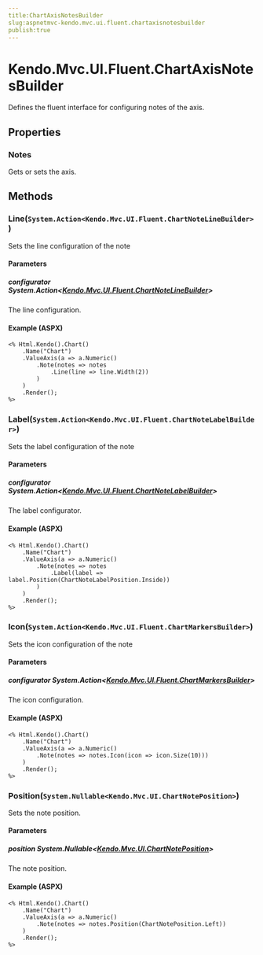 ```yaml
---
title:ChartAxisNotesBuilder
slug:aspnetmvc-kendo.mvc.ui.fluent.chartaxisnotesbuilder
publish:true
---
```


# Kendo.Mvc.UI.Fluent.ChartAxisNotesBuilder
Defines the fluent interface for configuring notes of the axis.


## Properties
### Notes
Gets or sets the axis.



## Methods

### Line(`System.Action<Kendo.Mvc.UI.Fluent.ChartNoteLineBuilder>`)
Sets the line configuration of the note


#### Parameters

##### configurator System.Action<[Kendo.Mvc.UI.Fluent.ChartNoteLineBuilder](/api/wrappers/aspnet-mvc/Kendo.Mvc.UI.Fluent/ChartNoteLineBuilder)>
The line configuration.




#### Example (ASPX)
    <% Html.Kendo().Chart()
        .Name("Chart")
        .ValueAxis(a => a.Numeric()
            .Note(notes => notes
                .Line(line => line.Width(2))
            )
        )
        .Render();
    %>


### Label(`System.Action<Kendo.Mvc.UI.Fluent.ChartNoteLabelBuilder>`)
Sets the label configuration of the note


#### Parameters

##### configurator System.Action<[Kendo.Mvc.UI.Fluent.ChartNoteLabelBuilder](/api/wrappers/aspnet-mvc/Kendo.Mvc.UI.Fluent/ChartNoteLabelBuilder)>
The label configurator.




#### Example (ASPX)
    <% Html.Kendo().Chart()
        .Name("Chart")
        .ValueAxis(a => a.Numeric()
            .Note(notes => notes
                .Label(label => label.Position(ChartNoteLabelPosition.Inside))
            )
        )
        .Render();
    %>


### Icon(`System.Action<Kendo.Mvc.UI.Fluent.ChartMarkersBuilder>`)
Sets the icon configuration of the note


#### Parameters

##### configurator System.Action<[Kendo.Mvc.UI.Fluent.ChartMarkersBuilder](/api/wrappers/aspnet-mvc/Kendo.Mvc.UI.Fluent/ChartMarkersBuilder)>
The icon configuration.




#### Example (ASPX)
    <% Html.Kendo().Chart()
        .Name("Chart")
        .ValueAxis(a => a.Numeric()
            .Note(notes => notes.Icon(icon => icon.Size(10)))
        )
        .Render();
    %>


### Position(`System.Nullable<Kendo.Mvc.UI.ChartNotePosition>`)
Sets the note position.


#### Parameters

##### position System.Nullable<[Kendo.Mvc.UI.ChartNotePosition](/api/wrappers/aspnet-mvc/Kendo.Mvc.UI/ChartNotePosition)>
The note position.




#### Example (ASPX)
    <% Html.Kendo().Chart()
        .Name("Chart")
        .ValueAxis(a => a.Numeric()
            .Note(notes => notes.Position(ChartNotePosition.Left))
        )
        .Render();
    %>



